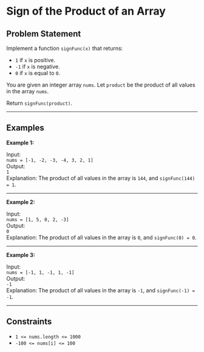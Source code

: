 # Sign of the Product of an Array

## Problem Statement

Implement a function `signFunc(x)` that returns:

- `1` if `x` is positive.  
- `-1` if `x` is negative.  
- `0` if `x` is equal to `0`.

You are given an integer array `nums`. Let `product` be the product of all values in the array `nums`.

Return `signFunc(product)`.

---

## Examples

**Example 1:**

Input:  
`nums = [-1, -2, -3, -4, 3, 2, 1]`  
Output:  
`1`  
Explanation: The product of all values in the array is `144`, and `signFunc(144) = 1`.

---

**Example 2:**

Input:  
`nums = [1, 5, 0, 2, -3]`  
Output:  
`0`  
Explanation: The product of all values in the array is `0`, and `signFunc(0) = 0`.

---

**Example 3:**

Input:  
`nums = [-1, 1, -1, 1, -1]`  
Output:  
`-1`  
Explanation: The product of all values in the array is `-1`, and `signFunc(-1) = -1`.

---

## Constraints

- `1 <= nums.length <= 1000`
- `-100 <= nums[i] <= 100`
